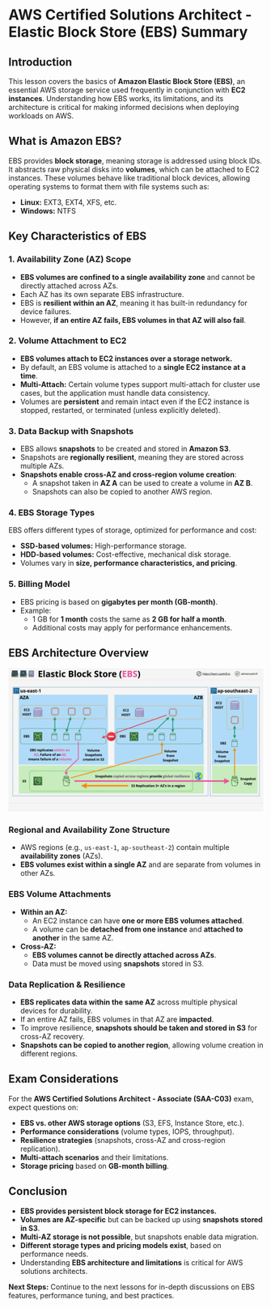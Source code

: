 # AWS Certified Solutions Architect - Elastic Block Store (EBS) Summary

## Introduction

This lesson covers the basics of **Amazon Elastic Block Store (EBS)**, an essential AWS storage service used frequently in conjunction with **EC2 instances**. Understanding how EBS works, its limitations, and its architecture is critical for making informed decisions when deploying workloads on AWS.

## What is Amazon EBS?

EBS provides **block storage**, meaning storage is addressed using block IDs. It abstracts raw physical disks into **volumes**, which can be attached to EC2 instances. These volumes behave like traditional block devices, allowing operating systems to format them with file systems such as:

- **Linux:** EXT3, EXT4, XFS, etc.
- **Windows:** NTFS

## Key Characteristics of EBS

### 1. **Availability Zone (AZ) Scope**

- **EBS volumes are confined to a single availability zone** and cannot be directly attached across AZs.
- Each AZ has its own separate EBS infrastructure.
- EBS is **resilient within an AZ**, meaning it has built-in redundancy for device failures.
- However, **if an entire AZ fails, EBS volumes in that AZ will also fail**.

### 2. **Volume Attachment to EC2**

- **EBS volumes attach to EC2 instances over a storage network.**
- By default, an EBS volume is attached to a **single EC2 instance at a time**.
- **Multi-Attach:** Certain volume types support multi-attach for cluster use cases, but the application must handle data consistency.
- Volumes are **persistent** and remain intact even if the EC2 instance is stopped, restarted, or terminated (unless explicitly deleted).

### 3. **Data Backup with Snapshots**

- EBS allows **snapshots** to be created and stored in **Amazon S3**.
- Snapshots are **regionally resilient**, meaning they are stored across multiple AZs.
- **Snapshots enable cross-AZ and cross-region volume creation**:
  - A snapshot taken in **AZ A** can be used to create a volume in **AZ B**.
  - Snapshots can also be copied to another AWS region.

### 4. **EBS Storage Types**

EBS offers different types of storage, optimized for performance and cost:

- **SSD-based volumes:** High-performance storage.
- **HDD-based volumes:** Cost-effective, mechanical disk storage.
- Volumes vary in **size, performance characteristics, and pricing**.

### 5. **Billing Model**

- EBS pricing is based on **gigabytes per month (GB-month)**.
- Example:
  - 1 GB for **1 month** costs the same as **2 GB for half a month**.
  - Additional costs may apply for performance enhancements.

## EBS Architecture Overview

![alt text](image-11.png)

### **Regional and Availability Zone Structure**

- AWS regions (e.g., `us-east-1`, `ap-southeast-2`) contain multiple **availability zones** (AZs).
- **EBS volumes exist within a single AZ** and are separate from volumes in other AZs.

### **EBS Volume Attachments**

- **Within an AZ:**
  - An EC2 instance can have **one or more EBS volumes attached**.
  - A volume can be **detached from one instance** and **attached to another** in the same AZ.
- **Cross-AZ:**
  - **EBS volumes cannot be directly attached across AZs**.
  - Data must be moved using **snapshots** stored in S3.

### **Data Replication & Resilience**

- **EBS replicates data within the same AZ** across multiple physical devices for durability.
- If an entire AZ fails, EBS volumes in that AZ are **impacted**.
- To improve resilience, **snapshots should be taken and stored in S3** for cross-AZ recovery.
- **Snapshots can be copied to another region**, allowing volume creation in different regions.

## Exam Considerations

For the **AWS Certified Solutions Architect - Associate (SAA-C03)** exam, expect questions on:

- **EBS vs. other AWS storage options** (S3, EFS, Instance Store, etc.).
- **Performance considerations** (volume types, IOPS, throughput).
- **Resilience strategies** (snapshots, cross-AZ and cross-region replication).
- **Multi-attach scenarios** and their limitations.
- **Storage pricing** based on **GB-month billing**.

## Conclusion

- **EBS provides persistent block storage for EC2 instances.**
- **Volumes are AZ-specific** but can be backed up using **snapshots stored in S3**.
- **Multi-AZ storage is not possible**, but snapshots enable data migration.
- **Different storage types and pricing models exist**, based on performance needs.
- Understanding **EBS architecture and limitations** is critical for AWS solutions architects.

**Next Steps:** Continue to the next lessons for in-depth discussions on EBS features, performance tuning, and best practices.
